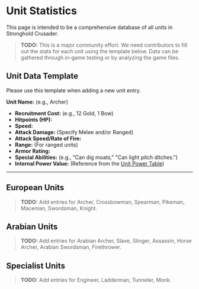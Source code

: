 # Unit Statistics

This page is intended to be a comprehensive database of all units in Stronghold Crusader.

> **TODO:** This is a major community effort. We need contributors to fill out the stats for each unit using the template below. Data can be gathered through in-game testing or by analyzing the game files.

## Unit Data Template

Please use this template when adding a new unit entry.

**Unit Name:** (e.g., Archer)
* **Recruitment Cost:** (e.g., 12 Gold, 1 Bow)
* **Hitpoints (HP):**
* **Speed:**
* **Attack Damage:** (Specify Melee and/or Ranged)
* **Attack Speed/Rate of Fire:**
* **Range:** (For ranged units)
* **Armor Rating:**
* **Special Abilities:** (e.g., "Can dig moats," "Can light pitch ditches.")
* **Internal Power Value:** (Reference from the [Unit Power Table](Unit-Power-Table))

---

## European Units
> **TODO:** Add entries for Archer, Crossbowman, Spearman, Pikeman, Maceman, Swordsman, Knight.

## Arabian Units
> **TODO:** Add entries for Arabian Archer, Slave, Slinger, Assassin, Horse Archer, Arabian Swordsman, Firethrower.

## Specialist Units
> **TODO:** Add entries for Engineer, Ladderman, Tunneler, Monk.